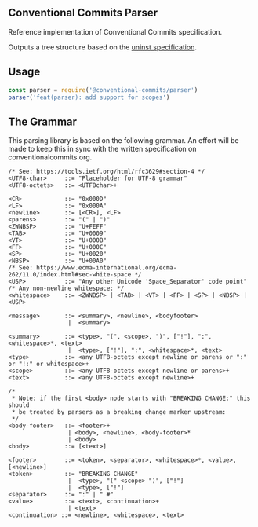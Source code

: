 ## Conventional Commits Parser

Reference implementation of Conventional Commits specification.

Outputs a tree structure based on the
[uninst specification](https://github.com/syntax-tree/unist).

## Usage

```js
const parser = require('@conventional-commits/parser')
parser('feat(parser): add support for scopes')
```

## The Grammar

This parsing library is based on the following grammar. An effort will be made
to keep this in sync with the written specification on conventionalcommits.org.

```ebnf
/* See: https://tools.ietf.org/html/rfc3629#section-4 */
<UTF8-char>     ::= "Placeholder for UTF-8 grammar"
<UTF8-octets>   ::= <UTF8char>+

<CR>            ::= "0x000D"
<LF>            ::= "0x000A"
<newline>       ::= [<CR>], <LF>
<parens>        ::= "(" | ")"
<ZWNBSP>        ::= "U+FEFF"
<TAB>           ::= "U+0009"
<VT>            ::= "U+000B"
<FF>            ::= "U+000C"
<SP>            ::= "U+0020"
<NBSP>          ::= "U+00A0"
/* See: https://www.ecma-international.org/ecma-262/11.0/index.html#sec-white-space */
<USP>           ::= "Any other Unicode 'Space_Separator' code point"
/* Any non-newline whitespace: */
<whitespace>    ::= <ZWNBSP> | <TAB> | <VT> | <FF> | <SP> | <NBSP> | <USP>

<message>       ::= <summary>, <newline>, <bodyfooter>
                 |  <summary>

<summary>       ::= <type>, "(", <scope>, ")", ["!"], ":", <whitespace>*, <text>
                 |  <type>, ["!"], ":", <whitespace>*, <text>
<type>          ::= <any UTF8-octets except newline or parens or ":" or "!:" or whitespace>+
<scope>         ::= <any UTF8-octets except newline or parens>+
<text>          ::= <any UTF8-octets except newline>+

/*
 * Note: if the first <body> node starts with "BREAKING CHANGE:" this should
 * be treated by parsers as a breaking change marker upstream:
 */
<body-footer>   ::= <footer>+
                 | <body>, <newline>, <body-footer>*
                 | <body>
<body>          ::= [<text>]

<footer>        ::= <token>, <separator>, <whitespace>*, <value>, [<newline>]
<token>         ::= "BREAKING CHANGE"
                 |  <type>, "(" <scope> ")", ["!"]
                 |  <type>, ["!"]
<separator>     ::= ":" | " #"
<value>         ::= <text>, <continuation>+
                 | <text>
<continuation> ::= <newline>, <whitespace>, <text>
```
